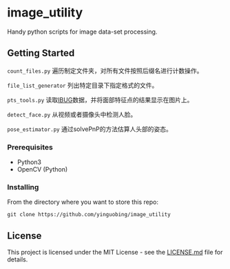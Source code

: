 # image_utility

Handy python scripts for image data-set processing.

## Getting Started

`count_files.py` 遍历制定文件夹，对所有文件按照后缀名进行计数操作。

`file_list_generator` 列出特定目录下指定格式的文件。

`pts_tools.py` 读取[IBUG](https://ibug.doc.ic.ac.uk/resources/facial-point-annotations/)数据，并将面部特征点的结果显示在图片上。

`detect_face.py` 从视频或者摄像头中检测人脸。

`pose_estimator.py` 通过solvePnP的方法估算人头部的姿态。


### Prerequisites

- Python3
- OpenCV (Python)

### Installing

From the directory where you want to store this repo:
```
git clone https://github.com/yinguobing/image_utility
```

## License

This project is licensed under the MIT License - see the [LICENSE.md](LICENSE.md) file for details.
